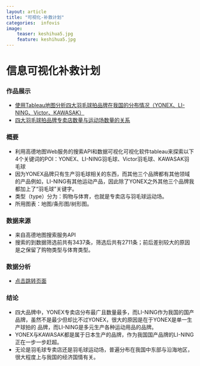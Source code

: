```yaml
---
layout: article 
title: "可视化-补救计划"
categories:  infovis
image:
    teaser: keshihua5.jpg
    feature: keshihua5.jpg
---
```



# 信息可视化补救计划

### 作品展示

- [使用Tableau地图分析四大羽毛球拍品牌在我国的分布情况（YONEX、LI-NING、Victor、KAWASAK）](https://public.tableau.com/profile/.16607453#!/vizhome/_18794/1)
- [四大羽毛球拍品牌专卖店数量与运动场数量的关系](https://public.tableau.com/profile/.16607453#!/vizhome/_18799/2)

### 概要
- 利用高德地图Web服务的搜索API和数据可视化可视化软件tableau来探索以下4个关键词的POI：YONEX、LI-NING羽毛球、Victor羽毛球、KAWASAK羽毛球
- 因为YONEX品牌只有生产羽毛球相关的东西，而其他三个品牌都有其他领域的产品例如，LI-NING有其他运动产品，因此除了YONEX之外其他三个品牌我都加上了“羽毛球”关键字。
- 类型（type）分为：购物与体育，也就是专卖店与羽毛球运动场。
- 所用图表：地图/条形图/树形图。

### 数据来源
- 来自高德地图搜索服务API
- 搜索的到数据筛选前共有3437条，筛选后共有2711条；前后差别较大的原因是之保留了购物类型与体育类型。

### 数据分析
- <a href="https://wwwwp.github.io/infovis/final/index.html" target="_blank">点击跳转页面</a>

### 结论
- 四大品牌中，YONEX专卖店分布最广且数量最多，而LI-NING作为我国的国产品牌，虽然不是最少但却比不过YONEX，很大的原因是在于YONEX是单一生产球拍的 品牌，而LI-NING是多元生产各种运动用品的品牌。
- YONEX与KAWASAK都是属于日本生产的品牌，作为我国国产品牌的LI-NING正在一步一步赶超。
- 无论是羽毛球专卖店还是羽毛球运动场，普遍分布在我国中东部与沿海地区，很大程度上与我国的经济国情有关。
